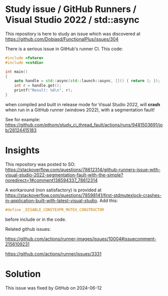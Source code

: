 Study issue / GitHub Runners / Visual Studio 2022 / std::async
======================================================================

This repository is here to study an issue which was discovered at https://github.com/Dobiasd/FunctionalPlus/issues/304

There is a serious issue in GitHub's runner CI. This code:

```cpp
#include <future>
#include <cstdio>

int main()
{
    auto handle = std::async(std::launch::async, []() { return 1; });
    int r = handle.get();
    printf("Result: %d\n", r);
}
```

when compiled and built in release mode for Visual Studio 2022, will **crash** when run in a GitHub runner (windows 2022), with a segmentation fault!

See for example: https://github.com/pthom/study_ci_thread_fault/actions/runs/9481503691/job/26124415183


Insights
========


This repository was posted to SO: https://stackoverflow.com/questions/78612314/github-runners-issue-with-visual-studio-2022-segmentation-fault-with-the-simple?noredirect=1#comment138594337_78612314

A workaround (non satisfactory) is provided at https://stackoverflow.com/questions/78598141/first-stdmutexlock-crashes-in-application-built-with-latest-visual-studio.
Add this:

```cpp
#define _DISABLE_CONSTEXPR_MUTEX_CONSTRUCTOR
```

before include <future> or <mutex> in the code.

Related github issues:

https://github.com/actions/runner-images/issues/10004#issuecomment-2156109231


https://github.com/actions/runner/issues/3331

Solution
========

This issue was fixed by GitHub on 2024-06-12
